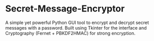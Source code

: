 # Secret-Message-Encryptor
A simple yet powerful Python GUI tool to encrypt and decrypt secret messages with a password. Built using Tkinter for the interface and Cryptography (Fernet + PBKDF2HMAC) for strong encryption.
